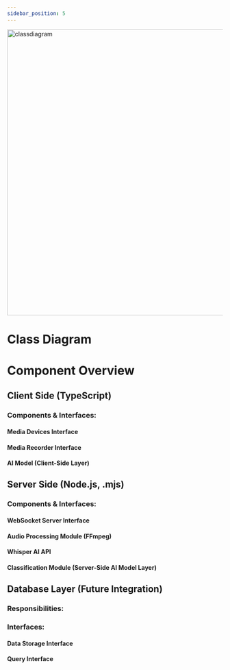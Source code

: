 ```yaml
---
sidebar_position: 5
---
```

<img width="829" height="667" alt="classdiagram" src="https://github.com/user-attachments/assets/9525e355-a929-4195-8dda-c7b89714e957" />

# Class Diagram

# Component Overview
## Client Side (TypeScript)


### Components & Interfaces:
#### Media Devices Interface

#### Media Recorder Interface


#### AI Model (Client-Side Layer)


## Server Side (Node.js, .mjs)


### Components & Interfaces:
#### WebSocket Server Interface


#### Audio Processing Module (FFmpeg)

#### Whisper AI API



#### Classification Module (Server-Side AI Model Layer)



## Database Layer (Future Integration)
### Responsibilities:


### Interfaces:
#### Data Storage Interface

#### Query Interface

